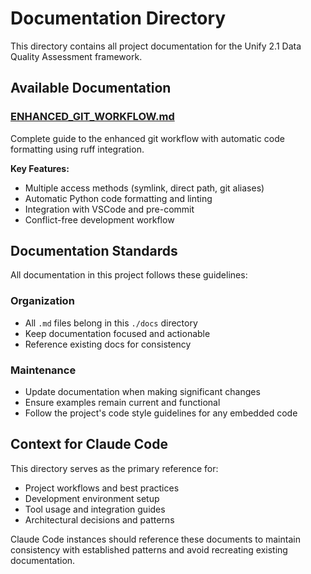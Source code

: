 # Documentation Directory

This directory contains all project documentation for the Unify 2.1 Data Quality Assessment framework.

## Available Documentation

### [ENHANCED_GIT_WORKFLOW.md](./ENHANCED_GIT_WORKFLOW.md)
Complete guide to the enhanced git workflow with automatic code formatting using ruff integration.

**Key Features:**
- Multiple access methods (symlink, direct path, git aliases)
- Automatic Python code formatting and linting
- Integration with VSCode and pre-commit
- Conflict-free development workflow

## Documentation Standards

All documentation in this project follows these guidelines:

### Organization
- All `.md` files belong in this `./docs` directory
- Keep documentation focused and actionable
- Reference existing docs for consistency

### Maintenance
- Update documentation when making significant changes
- Ensure examples remain current and functional
- Follow the project's code style guidelines for any embedded code

## Context for Claude Code

This directory serves as the primary reference for:
- Project workflows and best practices
- Development environment setup
- Tool usage and integration guides
- Architectural decisions and patterns

Claude Code instances should reference these documents to maintain consistency with established patterns and avoid recreating existing documentation.